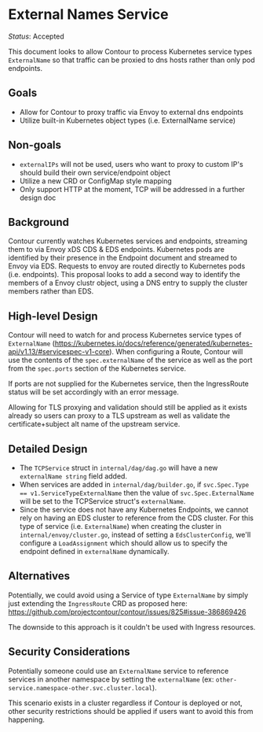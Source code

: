 # External Names Service

_Status_: Accepted

This document looks to allow Contour to process Kubernetes service types `ExternalName` so that traffic can be proxied to dns hosts rather than only pod endpoints.

## Goals

- Allow for Contour to proxy traffic via Envoy to external dns endpoints
- Utilize built-in Kubernetes object types (i.e. ExternalName service)

## Non-goals

- `externalIPs` will not be used, users who want to proxy to custom IP's should build their own service/endpoint object
- Utilize a new CRD or ConfigMap style mapping
- Only support HTTP at the moment, TCP will be addressed in a further design doc

## Background

Contour currently watches Kubernetes services and endpoints, streaming them to via Envoy xDS CDS & EDS endpoints.
Kubernetes pods are identified by their presence in the Endpoint document and streamed to Envoy via EDS.
Requests to envoy are routed directly to Kubernetes pods (i.e. endpoints).
This proposal looks to add a second way to identify the members of a Envoy clustr object, using a DNS entry to supply the cluster members rather than EDS.

## High-level Design

Contour will need to watch for and process Kubernetes service types of `ExternalName` (https://kubernetes.io/docs/reference/generated/kubernetes-api/v1.13/#servicespec-v1-core).
When configuring a Route, Contour will use the contents of the `spec.externalName` of the service as well as the port from the `spec.ports` section of the Kubernetes service.

If ports are not supplied for the Kubernetes service, then the IngressRoute status will be set accordingly with an error message.

Allowing for TLS proxying and validation should still be applied as it exists already so users can proxy to a TLS upstream as well as validate the certificate+subject alt name of the upstream service.

## Detailed Design

- The `TCPService` struct in `internal/dag/dag.go` will have a new `externalName string` field added.
- When services are added in `internal/dag/builder.go`, if `svc.Spec.Type == v1.ServiceTypeExternalName` then the value of `svc.Spec.ExternalName` will be set to the TCPService struct's `externalName`.
- Since the service does not have any Kubernetes Endpoints, we cannot rely on having an EDS cluster to reference from the CDS cluster.
For this type of service (i.e. `ExternalName`) when creating the cluster in `internal/envoy/cluster.go`, instead of setting a `EdsClusterConfig`, we'll configure a `LoadAssignment` which should allow us to specify the endpoint defined in `externalName` dynamically.

## Alternatives

Potentially, we could avoid using a Service of type `ExternalName` by simply just extending the `IngressRoute` CRD as proposed here: https://github.com/projectcontour/contour/issues/825#issue-386869426

The downside to this approach is it couldn't be used with Ingress resources.

## Security Considerations

Potentially someone could use an `ExternalName` service to reference services in another namespace by setting the `externalName` (ex: `other-service.namespace-other.svc.cluster.local`).

This scenario exists in a cluster regardless if Contour is deployed or not, other security restrictions should be applied if users want to avoid this from happening.
